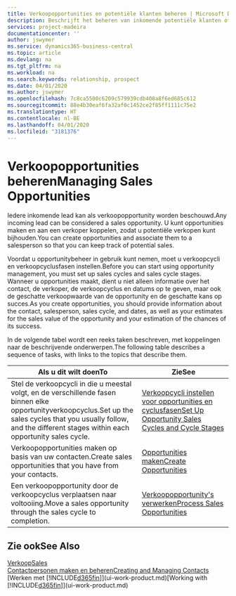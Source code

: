 ```yaml
---
title: Verkoopopportunities en potentiële klanten beheren | Microsoft Docs
description: Beschrijft het beheren van inkomende potentiële klanten of verkoopopportunity's in Business Central en het koppelen van de opportunity aan een verkoper om toekomstige verkopen te traceren.
services: project-madeira
documentationcenter: ''
author: jswymer
ms.service: dynamics365-business-central
ms.topic: article
ms.devlang: na
ms.tgt_pltfrm: na
ms.workload: na
ms.search.keywords: relationship, prospect
ms.date: 04/01/2020
ms.author: jswymer
ms.openlocfilehash: 7c8ca5500c6209c579939cdb408a8f6ed685c612
ms.sourcegitcommit: 88e4b30eaf6fa32af0c1452ce2f85ff1111c75e2
ms.translationtype: HT
ms.contentlocale: nl-BE
ms.lasthandoff: 04/01/2020
ms.locfileid: "3181376"
---
```

# <a name="managing-sales-opportunities"></a><span data-ttu-id="02d7a-103">Verkoopopportunities beheren</span><span class="sxs-lookup"><span data-stu-id="02d7a-103">Managing Sales Opportunities</span></span>
<span data-ttu-id="02d7a-104">Iedere inkomende lead kan als verkoopopportunity worden beschouwd.</span><span class="sxs-lookup"><span data-stu-id="02d7a-104">Any incoming lead can be considered a sales opportunity.</span></span> <span data-ttu-id="02d7a-105">U kunt opportunities maken en aan een verkoper koppelen, zodat u potentiële verkopen kunt bijhouden.</span><span class="sxs-lookup"><span data-stu-id="02d7a-105">You can create opportunities and associate them to a salesperson so that you can keep track of potential sales.</span></span>

<span data-ttu-id="02d7a-106">Voordat u opportunitybeheer in gebruik kunt nemen, moet u verkoopcycli en verkoopcyclusfasen instellen.</span><span class="sxs-lookup"><span data-stu-id="02d7a-106">Before you can start using opportunity management, you must set up sales cycles and sales cycle stages.</span></span> <span data-ttu-id="02d7a-107">Wanneer u opportunities maakt, dient u niet alleen informatie over het contact, de verkoper, de verkoopcyclus en datums op te geven, maar ook de geschatte verkoopwaarde van de opportunity en de geschatte kans op succes.</span><span class="sxs-lookup"><span data-stu-id="02d7a-107">As you create opportunities, you should provide information about the contact, salesperson, sales cycle, and dates, as well as your estimates for the sales value of the opportunity and your estimation of the chances of its success.</span></span>

<span data-ttu-id="02d7a-108">In de volgende tabel wordt een reeks taken beschreven, met koppelingen naar de beschrijvende onderwerpen.</span><span class="sxs-lookup"><span data-stu-id="02d7a-108">The following table describes a sequence of tasks, with links to the topics that describe them.</span></span>

| <span data-ttu-id="02d7a-109">Als u dit wilt doen</span><span class="sxs-lookup"><span data-stu-id="02d7a-109">To</span></span> | <span data-ttu-id="02d7a-110">Zie</span><span class="sxs-lookup"><span data-stu-id="02d7a-110">See</span></span> |
| --- | --- |
| <span data-ttu-id="02d7a-111">Stel de verkoopcycli in die u meestal volgt, en de verschillende fasen binnen elke opportunityverkoopcyclus.</span><span class="sxs-lookup"><span data-stu-id="02d7a-111">Set up the sales cycles that you usually follow, and the different stages within each opportunity sales cycle.</span></span> |[<span data-ttu-id="02d7a-112">Verkoopcycli instellen voor opportunities en cyclusfasen</span><span class="sxs-lookup"><span data-stu-id="02d7a-112">Set Up Opportunity Sales Cycles and Cycle Stages</span></span>](marketing-how-setup-opportunity-sales-cycles-stages.md) |
| <span data-ttu-id="02d7a-113">Verkoopopportunities maken op basis van uw contacten.</span><span class="sxs-lookup"><span data-stu-id="02d7a-113">Create sales opportunities that you have from your contacts.</span></span> |[<span data-ttu-id="02d7a-114">Opportunities maken</span><span class="sxs-lookup"><span data-stu-id="02d7a-114">Create Opportunities</span></span>](marketing-how-create-opportunities.md) |
| <span data-ttu-id="02d7a-115">Een verkoopopportunity door de verkoopcyclus verplaatsen naar voltooiing.</span><span class="sxs-lookup"><span data-stu-id="02d7a-115">Move a sales opportunity through the sales cycle to completion.</span></span> |[<span data-ttu-id="02d7a-116">Verkoopopportunity's verwerken</span><span class="sxs-lookup"><span data-stu-id="02d7a-116">Process Sales Opportunities</span></span>](marketing-processing-sales-opportunities.md) |

## <a name="see-also"></a><span data-ttu-id="02d7a-117">Zie ook</span><span class="sxs-lookup"><span data-stu-id="02d7a-117">See Also</span></span>
[<span data-ttu-id="02d7a-118">Verkoop</span><span class="sxs-lookup"><span data-stu-id="02d7a-118">Sales</span></span>](sales-manage-sales.md)  
[<span data-ttu-id="02d7a-119">Contactpersonen maken en beheren</span><span class="sxs-lookup"><span data-stu-id="02d7a-119">Creating and Managing Contacts</span></span>](marketing-contacts.md)  
<span data-ttu-id="02d7a-120">[Werken met [!INCLUDE[d365fin](includes/d365fin_md.md)]](ui-work-product.md)</span><span class="sxs-lookup"><span data-stu-id="02d7a-120">[Working with [!INCLUDE[d365fin](includes/d365fin_md.md)]](ui-work-product.md)</span></span>
